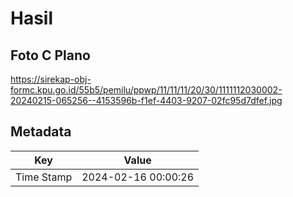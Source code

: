 # Hasil

## Foto C Plano

https://sirekap-obj-formc.kpu.go.id/55b5/pemilu/ppwp/11/11/11/20/30/1111112030002-20240215-065256--4153596b-f1ef-4403-9207-02fc95d7dfef.jpg


## Metadata

| Key        | Value               |
| ---------- | ------------------- |
| Time Stamp | 2024-02-16 00:00:26 |



